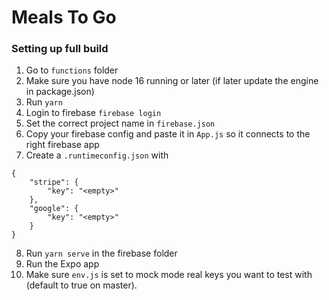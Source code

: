 # Meals To Go

### Setting up full build

1. Go to `functions` folder
2. Make sure you have node 16 running or later (if later update the engine in package.json)
3. Run `yarn`
4. Login to firebase `firebase login`
5. Set the correct project name in `firebase.json`
6. Copy your firebase config and paste it in `App.js` so it connects to the right firebase app
7. Create a `.runtimeconfig.json` with 
```
{
    "stripe": {
        "key": "<empty>"
    },
    "google": {
        "key": "<empty>"
    }
}
```
8. Run `yarn serve` in the firebase folder
9. Run the Expo app
10. Make sure `env.js` is set to mock mode real keys you want to test with (default to true on master).

